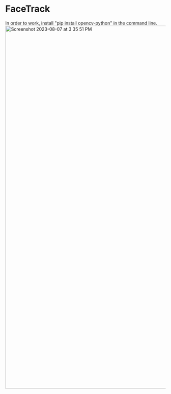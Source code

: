 # FaceTrack
In order to work, install "pip install opencv-python" in the command line.
<img width="1138" alt="Screenshot 2023-08-07 at 3 35 51 PM" src="https://github.com/ohxrn/FaceTrack/assets/79466519/54abd076-ecce-4fdb-9ee7-0b689006d730">
